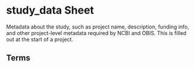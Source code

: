 # study_data Sheet

Metadata about the study, such as project name, description, funding info, and other project-level metadata required by NCBI and OBIS. This is filled out at the start of a project. 

## Terms